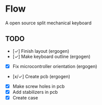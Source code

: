 # Flow
A open source split mechanical keyboard

## TODO
- [✓] Finish layout (ergogen)
- [✓] Make keyboard outline (ergogen) 
- [x] Fix microcontroller orientation (ergogen)
- [x/✓] Create pcb (ergogen)
- [x] Make screw holes in pcb
- [x] Add stabilizers in pcb
- [x] Create case  
